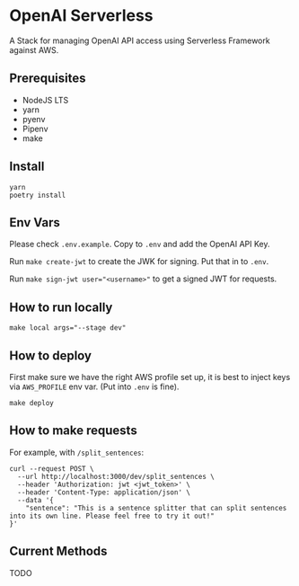 # OpenAI Serverless

A Stack for managing OpenAI API access using Serverless Framework against AWS.

## Prerequisites

- NodeJS LTS
- yarn
- pyenv
- Pipenv
- make

## Install

```
yarn
poetry install
```

## Env Vars

Please check `.env.example`. Copy to `.env` and add the OpenAI API Key.

Run `make create-jwt` to create the JWK for signing. Put that in to `.env`.

Run `make sign-jwt user="<username>"` to get a signed JWT for requests.

## How to run locally

```
make local args="--stage dev"
```

## How to deploy

First make sure we have the right AWS profile set up, it is best to inject keys via `AWS_PROFILE` env var. (Put into `.env` is fine).

```
make deploy
```

## How to make requests

For example, with `/split_sentences`:

```
curl --request POST \
  --url http://localhost:3000/dev/split_sentences \
  --header 'Authorization: jwt <jwt_token>' \
  --header 'Content-Type: application/json' \
  --data '{
	"sentence": "This is a sentence splitter that can split sentences into its own line. Please feel free to try it out!"
}'
```

## Current Methods

TODO
